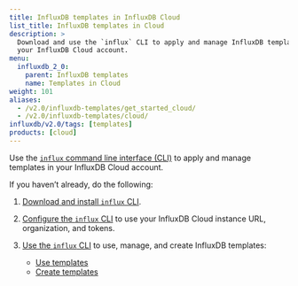 ```yaml
---
title: InfluxDB templates in InfluxDB Cloud
list_title: InfluxDB templates in Cloud
description: >
  Download and use the `influx` CLI to apply and manage InfluxDB templates with
  your InfluxDB Cloud account.
menu:
  influxdb_2_0:
    parent: InfluxDB templates
    name: Templates in Cloud
weight: 101
aliases:
  - /v2.0/influxdb-templates/get_started_cloud/
  - /v2.0/influxdb-templates/cloud/
influxdb/v2.0/tags: [templates]
products: [cloud]
---
```


Use the [`influx` command line interface (CLI)](/v2.0/reference/cli/influx/)
to apply and manage templates in your InfluxDB Cloud account.

If you haven’t already, do the following:

1. [Download and install `influx` CLI](/v2.0/get-started/#optional-download-and-install-the-influx-cli).
2. [Configure the `influx` CLI](/v2.0/get-started/#set-up-influxdb) to use your
   InfluxDB Cloud instance URL, organization, and tokens.
3. [Use the `influx` CLI](/v2.0/reference/cli/influx/) to use, manage, and create
   InfluxDB templates:

    - [Use templates](/v2.0/influxdb-templates/use/)
    - [Create templates](/v2.0/influxdb-templates/create/)
